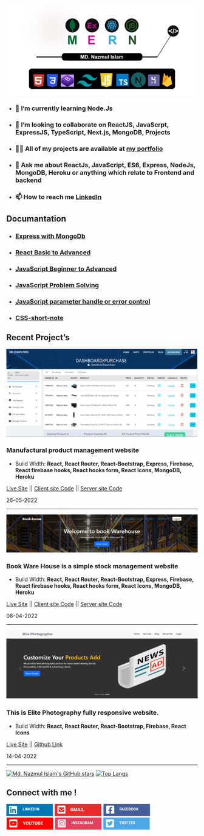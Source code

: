 ![image description](assets/images/github_cover.png)

<!-- <h1 align="center">👋 Hi, I'm <a href="https://www.linkedin.com/in/developernazmul/" target="_blank">Md. Nazmul islam</a></h1>

<h2 align="center" align-items="center">Designer and Front-end Web Developer from BD</h2> -->

- ### 🌱 I’m currently learning **Node.Js**

- ### 👯 I’m looking to collaborate on **ReactJS, JavaScrpt, ExpressJS, TypeScript, Next.js, MongoDB, Projects**

- ### 👨‍💻 All of my projects are available at [my portfolio]()

- ### 💬 Ask me about **ReactJs, JavaScript, ES6, Express, NodeJs, MongoDB, Heroku or anything which relate to Frontend and backend**

- ### 📫 How to reach me **[LinkedIn](https://www.linkedin.com/in/developernazmul)**

<!-- ## My Web Development skills

![image description](assets/images/javaScript.png)
![image description](assets/images/React.png)
![image description](assets/images/Node-js.png)
![image description](assets/images/TypeScript.png)
![image description](assets/images/Mongo.png)
![image description](assets/images/Express.png)
![image description](assets/images/Sass.png)
![image description](assets/images/Bootstrap.png)
![image description](assets/images/Tailwind.png)
![image description](assets/images/Html.png)

## Others Skills

![image description](assets/images/Photoshop.png)
![image description](assets/images/Ai.png)
![image description](assets/images/Exel.png)
![image description](assets/images/word.png)
![image description](assets/images/power.png)
![image description](assets/images/Acsess.png) -->

## Documantation

- ### [Express with MongoDb](https://github.com/dev-nazmulislam/express-mongodb-short-note)
- ### [React Basic to Advanced](https://github.com/dev-nazmulislam/react-short-note)
- ### [JavaScript Beginner to Advanced](https://github.com/dev-nazmulislam/javascript-short-note)
- ### [JavaScript Problem Solving](https://github.com/dev-nazmulislam/javaScript-problem-solving)
- ### [JavaScript parameter handle or error control](https://github.com/dev-nazmulislam/function-parameter-handle)

- ### [CSS-short-note](https://github.com/dev-nazmulislam/css-short-note)

## Recent Project’s

<img src="assets/images/banner-3.png" alt="" />

 <h3>Manufactural product management website</h3>
 
- Build Width: **React, React Router, React-Bootstrap, Express, Firebase, React firebase hooks, React hooks form, React Icons, MongoDB, Heroku**

[Live Site]()
||
[Client site Code]()
||
[Server site Code]()

 <p>26-05-2022</p>
 <hr/>
<img src="assets/images/book.png" alt="" />

 <h3>Book Ware House is a simple stock management website</h3>
 
- Build Width: **React, React Router, React-Bootstrap, Express, Firebase, React firebase hooks, React hooks form, React Icons, MongoDB, Heroku**

[Live Site](https://books-store-dfd37.web.app/)
||
[Client site Code](https://github.com/dev-nazmulislam/book-ware-house-client)
||
[Server site Code](https://github.com/dev-nazmulislam/book-ware-house-server)

 <p>08-04-2022</p>
 <hr/>

<img src="assets/images/banner-2.png" alt="" />

 <h3>This is Elite Photography fully responsive website.</h3>
 
- Build Width: **React, React Router, React-Bootstrap, Firebase, React Icons**

[Live Site](https://elite-studio-429e1.web.app/)
||
[Github Link](https://github.com/dev-nazmulislam/elite-photographer)

 <p>14-04-2022</p>
 <hr/>

[![Md. Nazmul Islam's GitHub stars](https://github-readme-stats.vercel.app/api?username=dev-nazmulislam)](https://github.com/dev-nazmulislam/github-readme-stats) [![Top Langs](https://github-readme-stats.vercel.app/api/top-langs/?username=dev-nazmulislam&langs_count=8)](https://github.com/dev-nazmulislam/github-readme-stats)

## Connect with me !

![image description](assets/images/LinkedIn.png)
![image description](assets/images/Gmail.png)
![image description](assets/images/Facebook.png)
![image description](assets/images/YouTube.png)
![image description](assets/images/Instagram.png)
![image description](assets/images/Twitter.png)
